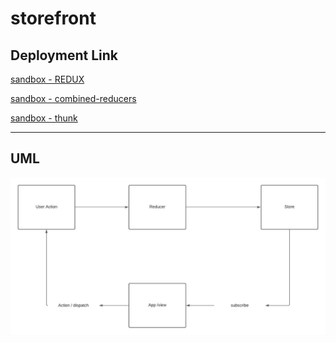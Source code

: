 # storefront


## Deployment Link 

[sandbox - REDUX ](https://hq70p.csb.app/)

[sandbox - combined-reducers ](https://w3ugq.csb.app/)

[sandbox - thunk ](https://6nhit.csb.app/)
<hr>

## UML

![](lab-36.jpeg)

